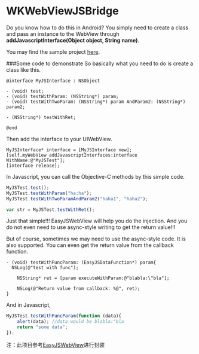 WKWebViewJSBridge
=============
Do you know how to do this in Android? You simply need to create a class and pass an instance to the WebView through **addJavascriptInterface(Object object, String name)**.

You may find the sample project [here](https://github.com/zhszy/WKWebJSDemo).

###Some code to demonstrate
So basically what you need to do is create a class like this.

```obj-c
@interface MyJSInterface : NSObject

- (void) test;
- (void) testWithParam: (NSString*) param;
- (void) testWithTwoParam: (NSString*) param AndParam2: (NSString*) param2;

- (NSString*) testWithRet;

@end
```

Then add the interface to your UIWebView.

```obj-c
MyJSInterface* interface = [MyJSInterface new];
[self.myWebView addJavascriptInterfaces:interface WithName:@"MyJSTest"];
[interface release];
```
In Javascript, you can call the Objective-C methods by this simple code.

```js
MyJSTest.test();
MyJSTest.testWithParam("ha:ha");
MyJSTest.testWithTwoParamAndParam2("haha1", "haha2");

var str = MyJSTest.testWithRet();
```

Just that simple!!! EasyJSWebView will help you do the injection. And you do not even need to use async-style writing to get the return value!!!

But of course, sometimes we may need to use the async-style code. It is also supported. You can even get the return value from the callback function.

```obj-c
- (void) testWithFuncParam: (EasyJSDataFunction*) param{
  NSLog(@"test with func");
	
	NSString* ret = [param executeWithParam:@"blabla:\"bla"];
	
	NSLog(@"Return value from callback: %@", ret);
}
```

And in Javascript,

```js
MyJSTest.testWithFuncParam(function (data){
	alert(data); //data would be blabla:"bla
	return "some data";
});
```
注：此项目参考[EasyJSWebView](https://github.com/dukeland/EasyJSWebView)进行封装
